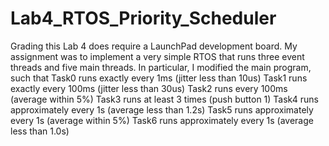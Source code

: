 # Lab4_RTOS_Priority_Scheduler
Grading this Lab 4 does require a LaunchPad development board. My assignment was to implement a very simple RTOS that runs three event threads and five main threads. In particular, I modified the main program, such that  Task0 runs exactly every 1ms (jitter less than 10us) Task1 runs exactly every 100ms (jitter less than 30us) Task2 runs every 100ms (average within 5%) Task3 runs at least 3 times (push button 1) Task4 runs approximately every 1s (average less than 1.2s) Task5 runs approximately every 1s (average within 5%) Task6 runs approximately every 1s (average less than 1.0s)
